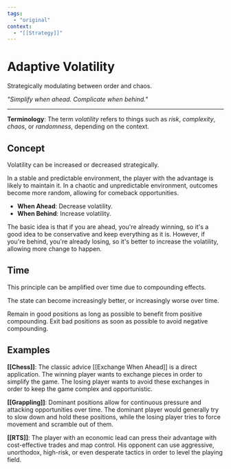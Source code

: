 ```yaml
---
tags:
  - "original"
context:
  - "[[Strategy]]"
---
```


# Adaptive Volatility

Strategically modulating between order and chaos.

_"Simplify when ahead. Complicate when behind."_

---

**Terminology**: The term _volatility_ refers to things such as _risk_, _complexity_, _chaos_, or _randomness_, depending on the context.

## Concept

Volatility can be increased or decreased strategically.

In a stable and predictable environment, the player with the advantage is likely to maintain it. In a chaotic and unpredictable environment, outcomes become more random, allowing for comeback opportunities.

- **When Ahead**: Decrease volatility.
- **When Behind**: Increase volatility.

The basic idea is that if you are ahead, you're already winning, so it's a good idea to be conservative and keep everything as it is. However, if you're behind, you're already losing, so it's better to increase the volatility, allowing more change to happen.

## Time

This principle can be amplified over time due to compounding effects.

The state can become increasingly better, or increasingly worse over time.

Remain in good positions as long as possible to benefit from positive compounding. Exit bad positions as soon as possible to avoid negative compounding.

## Examples

**[[Chess]]**: The classic advice [[Exchange When Ahead]] is a direct application. The winning player wants to exchange pieces in order to simplify the game. The losing player wants to avoid these exchanges in order to keep the game complex and opportunistic.

**[[Grappling]]**: Dominant positions allow for continuous pressure and attacking opportunities over time. The dominant player would generally try to slow down and hold these positions, while the losing player tries to force movement and scramble out of them.

**[[RTS]]**: The player with an economic lead can press their advantage with cost-effective trades and map control. His opponent can use aggressive, unorthodox, high-risk, or even desperate tactics in order to level the playing field.
